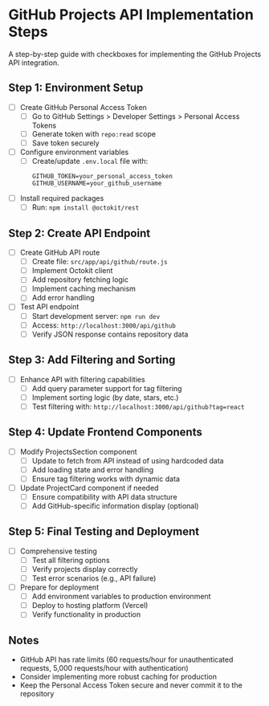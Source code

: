 # GitHub Projects API Implementation Steps

A step-by-step guide with checkboxes for implementing the GitHub Projects API integration.

## Step 1: Environment Setup

- [ ] Create GitHub Personal Access Token
  - [ ] Go to GitHub Settings > Developer Settings > Personal Access Tokens
  - [ ] Generate token with `repo:read` scope
  - [ ] Save token securely

- [ ] Configure environment variables
  - [ ] Create/update `.env.local` file with:
    ```
    GITHUB_TOKEN=your_personal_access_token
    GITHUB_USERNAME=your_github_username
    ```

- [ ] Install required packages
  - [ ] Run: `npm install @octokit/rest`

## Step 2: Create API Endpoint

- [ ] Create GitHub API route
  - [ ] Create file: `src/app/api/github/route.js`
  - [ ] Implement Octokit client
  - [ ] Add repository fetching logic
  - [ ] Implement caching mechanism
  - [ ] Add error handling

- [ ] Test API endpoint
  - [ ] Start development server: `npm run dev`
  - [ ] Access: `http://localhost:3000/api/github`
  - [ ] Verify JSON response contains repository data

## Step 3: Add Filtering and Sorting

- [ ] Enhance API with filtering capabilities
  - [ ] Add query parameter support for tag filtering
  - [ ] Implement sorting logic (by date, stars, etc.)
  - [ ] Test filtering with: `http://localhost:3000/api/github?tag=react`

## Step 4: Update Frontend Components

- [ ] Modify ProjectsSection component
  - [ ] Update to fetch from API instead of using hardcoded data
  - [ ] Add loading state and error handling
  - [ ] Ensure tag filtering works with dynamic data

- [ ] Update ProjectCard component if needed
  - [ ] Ensure compatibility with API data structure
  - [ ] Add GitHub-specific information display (optional)

## Step 5: Final Testing and Deployment

- [ ] Comprehensive testing
  - [ ] Test all filtering options
  - [ ] Verify projects display correctly
  - [ ] Test error scenarios (e.g., API failure)

- [ ] Prepare for deployment
  - [ ] Add environment variables to production environment
  - [ ] Deploy to hosting platform (Vercel)
  - [ ] Verify functionality in production

## Notes

- GitHub API has rate limits (60 requests/hour for unauthenticated requests, 5,000 requests/hour with authentication)
- Consider implementing more robust caching for production
- Keep the Personal Access Token secure and never commit it to the repository
